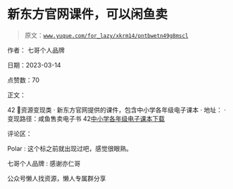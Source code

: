 # 新东方官网课件，可以闲鱼卖

> 原文：[`www.yuque.com/for_lazy/xkrm14/pntbwetn49g8mscl`](https://www.yuque.com/for_lazy/xkrm14/pntbwetn49g8mscl)



作者： 七哥个人品牌



日期：2023-03-14



点赞数：70

<ne-hole id="u0b1a36b7" data-lake-id="u0b1a36b7">

正文：



42 💊资源变现类 · 新东方官网提供的课件，包含中小学各年级电子课本 · 地址： · 变现路径：咸鱼售卖电子书 42[中小学各年级电子课本下载](http://zj.xdf.cn/kecheng/202002/248571701.html)

<ne-hole id="u78a1f883" data-lake-id="u78a1f883">

评论区：



Polar : 这个标之前就出现过吧，感觉很眼熟。



七哥个人品牌 : 感谢亦仁哥

<ne-hole id="u479997e8" data-lake-id="u479997e8">

公众号懒人找资源，懒人专属群分享

</ne-hole></ne-hole></ne-hole>